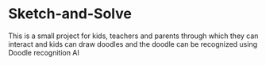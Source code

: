 # Sketch-and-Solve
This is a small project for kids, teachers and parents through which they can interact and kids can draw doodles and the doodle can be recognized using Doodle recognition AI
